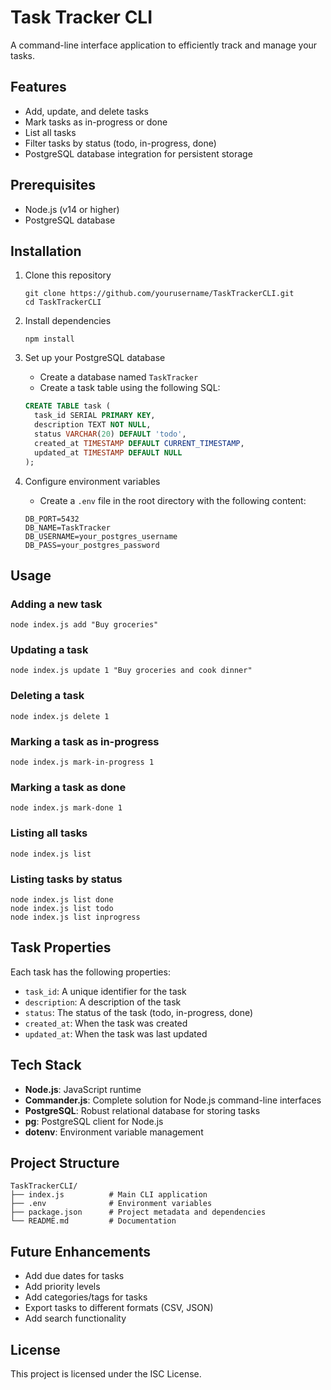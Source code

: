 # Task Tracker CLI

A command-line interface application to efficiently track and manage your tasks.

## Features

- Add, update, and delete tasks
- Mark tasks as in-progress or done
- List all tasks
- Filter tasks by status (todo, in-progress, done)
- PostgreSQL database integration for persistent storage

## Prerequisites

- Node.js (v14 or higher)
- PostgreSQL database

## Installation

1. Clone this repository

   ```
   git clone https://github.com/yourusername/TaskTrackerCLI.git
   cd TaskTrackerCLI
   ```

2. Install dependencies

   ```
   npm install
   ```

3. Set up your PostgreSQL database

   - Create a database named `TaskTracker`
   - Create a task table using the following SQL:

   ```sql
   CREATE TABLE task (
     task_id SERIAL PRIMARY KEY,
     description TEXT NOT NULL,
     status VARCHAR(20) DEFAULT 'todo',
     created_at TIMESTAMP DEFAULT CURRENT_TIMESTAMP,
     updated_at TIMESTAMP DEFAULT NULL
   );
   ```

4. Configure environment variables
   - Create a `.env` file in the root directory with the following content:
   ```
   DB_PORT=5432
   DB_NAME=TaskTracker
   DB_USERNAME=your_postgres_username
   DB_PASS=your_postgres_password
   ```

## Usage

### Adding a new task

```
node index.js add "Buy groceries"
```

### Updating a task

```
node index.js update 1 "Buy groceries and cook dinner"
```

### Deleting a task

```
node index.js delete 1
```

### Marking a task as in-progress

```
node index.js mark-in-progress 1
```

### Marking a task as done

```
node index.js mark-done 1
```

### Listing all tasks

```
node index.js list
```

### Listing tasks by status

```
node index.js list done
node index.js list todo
node index.js list inprogress
```

## Task Properties

Each task has the following properties:

- `task_id`: A unique identifier for the task
- `description`: A description of the task
- `status`: The status of the task (todo, in-progress, done)
- `created_at`: When the task was created
- `updated_at`: When the task was last updated

## Tech Stack

- **Node.js**: JavaScript runtime
- **Commander.js**: Complete solution for Node.js command-line interfaces
- **PostgreSQL**: Robust relational database for storing tasks
- **pg**: PostgreSQL client for Node.js
- **dotenv**: Environment variable management

## Project Structure

```
TaskTrackerCLI/
├── index.js          # Main CLI application
├── .env              # Environment variables
├── package.json      # Project metadata and dependencies
└── README.md         # Documentation
```

## Future Enhancements

- Add due dates for tasks
- Add priority levels
- Add categories/tags for tasks
- Export tasks to different formats (CSV, JSON)
- Add search functionality

## License

This project is licensed under the ISC License.
